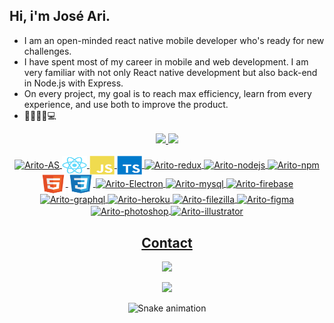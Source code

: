 ## Hi, i'm José Ari.

<!--

**arito-san/arito-san** is a ✨ _special_ ✨ repository because its `README.md` (this file) appears on your GitHub profile.

Here are some ideas to get you started:

- 🔭 i'm development
- 🌱 I’m currently learning ...
- 👯 I’m looking to collaborate on ...
- 🤔 I’m looking for help with ...
- 💬 Ask me about ...
- 📫 How to reach me: ...
- 😄 Pronouns: ...
- ⚡ Fun fact: ...
-->
- I am an open-minded react native mobile developer who's ready for new challenges. 
- I have spent most of my career in mobile and web development. I am very familiar with not only React native development but also back-end in Node.js with Express. 
- On every project, my goal is to reach max efficiency, learn from every experience, and use both to improve the product.
- 👨🏾‍🦱📱💻 
<div align="center">
  <a href="https://github.com/arito-san">
  <img height="180em" src="https://github-readme-stats.vercel.app/api?username=arito-san&show_icons=true&theme=calm&include_all_commits=true&count_private=true"/>
  <img height="180em" src="https://github-readme-stats.vercel.app/api/top-langs/?username=arito-san&layout=compact&langs_count=7&theme=calm"/>
</div>

<div align="center" style="display: inline_block"><br>
  <img align="center" alt="Arito-AS" height="30" width="40" src="https://cdn.jsdelivr.net/gh/devicons/devicon/icons/androidstudio/androidstudio-original.svg" />
  <img align="center" alt="Arito-React" height="30" width="40" src="https://raw.githubusercontent.com/devicons/devicon/master/icons/react/react-original.svg">
  <img align="center" alt="Arito-Js" height="30" width="40" src="https://raw.githubusercontent.com/devicons/devicon/master/icons/javascript/javascript-plain.svg">
  <img align="center" alt="Arito-Ts" height="30" width="40" src="https://raw.githubusercontent.com/devicons/devicon/master/icons/typescript/typescript-plain.svg">
  <img align="center" alt="Arito-redux" height="30" width="40" src="https://cdn.jsdelivr.net/gh/devicons/devicon/icons/redux/redux-original.svg" />
  <img align="center" alt="Arito-nodejs" height="30" width="40" src="https://cdn.jsdelivr.net/gh/devicons/devicon/icons/nodejs/nodejs-original-wordmark.svg" />
  <img align="center" alt="Arito-npm" height="30" width="40" src="https://cdn.jsdelivr.net/gh/devicons/devicon/icons/npm/npm-original-wordmark.svg" />
  <img align="center" alt="Arito-HTML" height="30" width="40" src="https://raw.githubusercontent.com/devicons/devicon/master/icons/html5/html5-original.svg">
  <img align="center" alt="Arito-CSS" height="30" width="40" src="https://raw.githubusercontent.com/devicons/devicon/master/icons/css3/css3-original.svg">
  <img align="center" alt="Arito-Electron" height="30" width="40" src="https://cdn.jsdelivr.net/gh/devicons/devicon/icons/electron/electron-original.svg" />
  <img align="center" alt="Arito-mysql" height="30" width="40" src="https://cdn.jsdelivr.net/gh/devicons/devicon/icons/mysql/mysql-original.svg" />
  <img align="center" alt="Arito-firebase" height="30" width="40" src="https://cdn.jsdelivr.net/gh/devicons/devicon/icons/firebase/firebase-plain.svg" />
  <img align="center" alt="Arito-graphql" height="30" width="40" src="https://cdn.jsdelivr.net/gh/devicons/devicon/icons/graphql/graphql-plain-wordmark.svg" />
  <img align="center" alt="Arito-heroku" height="30" width="40" src="https://cdn.jsdelivr.net/gh/devicons/devicon/icons/heroku/heroku-plain-wordmark.svg" />
  <img align="center" alt="Arito-filezilla" height="30" width="40" src="https://cdn.jsdelivr.net/gh/devicons/devicon/icons/filezilla/filezilla-plain.svg" />
  <img align="center" alt="Arito-figma" height="30" width="40" src="https://cdn.jsdelivr.net/gh/devicons/devicon/icons/figma/figma-original.svg" />
  <img align="center" alt="Arito-photoshop" height="30" width="40" src="https://cdn.jsdelivr.net/gh/devicons/devicon/icons/photoshop/photoshop-plain.svg" />
  <img align="center" alt="Arito-illustrator" height="30" width="40" src="https://cdn.jsdelivr.net/gh/devicons/devicon/icons/illustrator/illustrator-plain.svg" />
  
  <!--
  <img align="right" alt="Arito-pic" height="150" style="border-radius:50px;" src="">
-->
 </div>
  <div align="center">
   <h2>Contact</h2>
  </div>
 <div align="center"> 
  
  <a href="https://www.instagram.com/arito.san" target="_blank"><img src="https://img.shields.io/badge/-Instagram-%23E4405F?style=for-the-badge&logo=instagram&logoColor=white" target="_blank"></a>
 	
  <a href="mailto:tie.jr9@gmail.com"><img src="https://img.shields.io/badge/Gmail-D14836?style=for-the-badge&logo=gmail&logoColor=white" target="_blank"></a>
 <!-- <a href="https://www.linkedin.com/in/{youraccount}" target="_blank"><img src="https://img.shields.io/badge/-LinkedIn-%230077B5?style=for-the-badge&logo=linkedin&logoColor=white" target="_blank"></a> 
 -->
  ![Snake animation](https://github.com/arito-san/arito-san/blob/output/github-contribution-grid-snake.svg)
</div>
